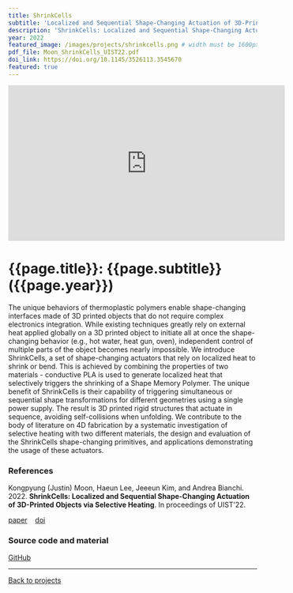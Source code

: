 ```yaml
---
title: ShrinkCells
subtitle: 'Localized and Sequential Shape-Changing Actuation of 3D-Printed Objects via Selective Heating'
description: 'ShrinkCells: Localized and Sequential Shape-Changing Actuation of 3D-Printed Objects via Selective Heating'
year: 2022
featured_image: /images/projects/shrinkcells.png # width must be 1600px
pdf_file: Moon_ShrinkCells_UIST22.pdf
doi_link: https://doi.org/10.1145/3526113.3545670
featured: true
---
```


<iframe width="560" height="315" src="https://www.youtube.com/embed/ClXQZmgX3Yo" frameborder="0" allow="accelerometer; autoplay; encrypted-media; gyroscope; picture-in-picture" allowfullscreen></iframe>

<!-- DO NOT CHANGE MANUALLY -->

# {{page.title}}: {{page.subtitle}} ({{page.year}})

The unique behaviors of thermoplastic polymers enable shape-changing interfaces made of 3D printed objects that do not require complex electronics integration. While existing techniques greatly rely on external heat applied globally on a 3D printed object to initiate all at once the shape-changing behavior (e.g., hot water, heat gun, oven), independent control of multiple parts of the object becomes nearly impossible. We introduce ShrinkCells, a set of shape-changing actuators that rely on localized heat to shrink or bend. This is achieved by combining the properties of two materials - conductive PLA is used to generate localized heat that selectively triggers the shrinking of a Shape Memory Polymer. The unique benefit of ShrinkCells is their capability of triggering simultaneous or sequential shape transformations for different geometries using a single power supply. The result is 3D printed rigid structures that actuate in sequence, avoiding self-collisions when unfolding. We contribute to the body of literature on 4D fabrication by a systematic investigation of selective heating with two different materials, the design and evaluation of the ShrinkCells shape-changing primitives, and applications demonstrating the usage of these actuators.

### References

Kongpyung (Justin) Moon, Haeun Lee, Jeeeun Kim, and Andrea Bianchi. 2022. **ShrinkCells: Localized and Sequential Shape-Changing Actuation of 3D-Printed Objects via Selective Heating**. In proceedings of UIST’22.

<!-- DO NOT CHANGE MANUALLY -->

<a href="{{ site.url }}/files/{{ page.year }}/{{ page.pdf_file }}" target="_blank">paper</a>&nbsp;&nbsp;&nbsp;
<a href="{{ page.doi_link }}" target="_blank">doi</a>

### Source code and material

[GitHub](https://github.com/makinteractlab/ShrinkCells)

---

<a href="/index.html" class="button button--large">Back to projects</a>
